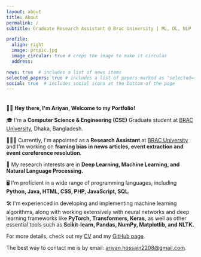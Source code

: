 ```yaml
---
layout: about
title: About
permalink: /
subtitle: Graduate Research Assistant @ Brac University | ML, DL, NLP

profile:
  align: right
  image: propic.jpg
  image_circular: true # crops the image to make it circular
  address:

news: true  # includes a list of news items
selected_papers: true # includes a list of papers marked as "selected={true}"
social: true  # includes social icons at the bottom of the page
---
```

<div style="margin-top: 35px;"></div>

👋🏻 **Hey there, I'm Ariyan, Welcome to  my  Portfolio!**

🎓 I'm a **Computer Science & Engineering (CSE)** Graduate student at [BRAC University](https://www.bracu.ac.bd/), Dhaka, Bangladesh.

👨🏼‍💻 Currently, I'm appointed as a **Research Assistant** at [BRAC University](https://www.bracu.ac.bd/) and I'm working on **framing bias in news articles, event extraction and event coreference resolution**.

🔬 My research interests are in **Deep Learning, Machine Learning, and Natural Language Processing.**

🖥️ I'm proficient in a wide range of programming languages, including **Python, Java, HTML, CSS, PHP, JavaScript, SQL.**

🛠️ I'm experienced in developing and implementing machine learning algorithms, along with working extensively with neural networks and deep learning frameworks like **PyTorch, Transformers, Keras,** as well as other essential tools such as **Scikit-learn, Pandas, NumPy, Matplotlib, and NLTK.**

For more details, check out my [CV](https://ariyanhossain2208.github.io/assets/pdf/Ariyan%20Hossain-Resume.pdf) and my [GitHub page](https://github.com/ariyanhossain2208).

The best way to contact me is by email: [ariyan.hossain2208@gmail.com](mailto:ariyan.hossain2208@gmail.com).